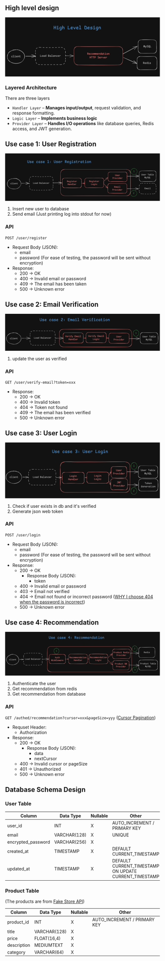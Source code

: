 ## High level design

![High level design](../assets/high-level-design.png)

### Layered Architecture

There are three layers

- `Handler Layer` – **Manages input/output**, request validation, and response formatting.
- `Logic Layer` – **Implements business logic**
- `Provider Layer` – **Handles I/O operations** like database queries, Redis access, and JWT generation.

## Use case 1: User Registration

![User registration](../assets/user-registration-usecase.png)

1. Insert new user to database
2. Send email (Just printing log into stdout for now)

### API

`POST /user/register`

- Request Body (JSON):
  - email
  - password (For ease of testing, the password will be sent without encryption)
- Response:
  - 200 -> OK
  - 400 -> Invalid email or password
  - 409 -> The email has been taken
  - 500 -> Unknown error

## Use case 2: Email Verification

![Email Verification](../assets/email-verification-usecase.png)

1. update the user as verified

### API

`GET /user/verify-email?token=xxx`

- Response:
  - 200 -> OK
  - 400 -> Invalid token
  - 404 -> Token not found
  - 409 -> The email has been verified
  - 500 -> Unknown error

## Use case 3: User Login

![User Login](../assets/user-login-usecase.png)

1. Check if user exists in db and it's verified
2. Generate json web token

### API

`POST /user/login`

- Request Body (JSON):
  - email
  - password (For ease of testing, the password will be sent without encryption)
- Response:
  - 200 -> OK
    - Response Body (JSON):
      - token
  - 400 -> Invalid email or password
  - 403 -> Email not verified
  - 404 -> Email not found or incorrect password ([WHY I choose 404 when the password is incorrect](https://www.reddit.com/r/webdev/comments/swvevq/comment/hxofyyd/?utm_source=share&utm_medium=web3x&utm_name=web3xcss&utm_term=1&utm_content=share_button))
  - 500 -> Unknown error

## Use case 4: Recommendation

![Recommendation](../assets/recommendation-usecase.png)

1. Authenticate the user
2. Get recommendation from redis
3. Get recommendation from database

### API

`GET /authed/recommendation?cursor=xxx&pageSize=yyy` ([Cursor Pagination](https://www.merge.dev/blog/cursor-pagination))

- Requset Header:
  - Authorization
- Response:
  - 200 -> OK
    - Response Body (JSON):
      - data
      - nextCursor
  - 400 -> Invalid cursor or pageSize
  - 401 -> Unauthorized
  - 500 -> Unknown error

## Database Schema Design

### User Table

| Column             | Data Type    | Nullable | Other                                                 |
| ------------------ | ------------ | -------- | ----------------------------------------------------- |
| user_id            | INT          | X        | AUTO_INCREMENT / PRIMARY KEY                          |
| email              | VARCHAR(128) | X        | UNIQUE                                                |
| encrypted_password | VARCHAR(256) | X        |                                                       |
| created_at         | TIMESTAMP    | X        | DEFAULT CURRENT_TIMESTAMP                             |
| updated_at         | TIMESTAMP    | X        | DEFAULT CURRENT_TIMESTAMP ON UPDATE CURRENT_TIMESTAMP |

### Product Table

(The products are from [Fake Store API](https://fakestoreapi.com/))

| Column      | Data Type    | Nullable | Other                        |
| ----------- | ------------ | -------- | ---------------------------- |
| product_id  | INT          | X        | AUTO_INCREMENT / PRIMARY KEY |
| title       | VARCHAR(128) | X        |                              |
| price       | FLOAT(16,4)  | X        |                              |
| description | MEDIUMTEXT   | X        |                              |
| category    | VARCHAR(64)  | X        |                              |
